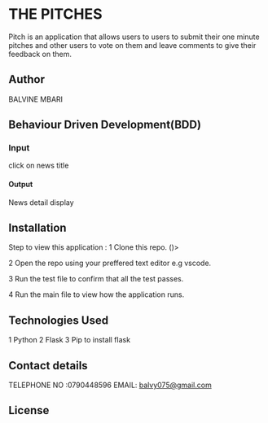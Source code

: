 # THE PITCHES

Pitch is an application that allows users to users to submit their one minute pitches and other users to vote on them and leave comments to give their feedback on them.

## Author

BALVINE MBARI

## Behaviour Driven Development(BDD)

### Input

click on news title

#### Output

News detail display

## Installation

Step to view this application :
1 Clone this repo. ()>

2 Open the repo using your preffered text editor e.g vscode.

3 Run the test file to confirm that all the test passes.

4 Run the main file to view how the application runs.

## Technologies Used

1 Python
2 Flask
3 Pip to install flask

## Contact details

 TELEPHONE NO :0790448596
 EMAIL: balvy075@gmail.com
## License
